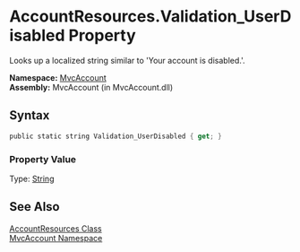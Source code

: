 AccountResources.Validation_UserDisabled Property
=================================================
Looks up a localized string similar to 'Your account is disabled.'.

**Namespace:** [MvcAccount][1]  
**Assembly:** MvcAccount (in MvcAccount.dll)

Syntax
------

```csharp
public static string Validation_UserDisabled { get; }
```

### Property Value
Type: [String][2]

See Also
--------
[AccountResources Class][3]  
[MvcAccount Namespace][1]  

[1]: ../README.md
[2]: http://msdn.microsoft.com/en-us/library/s1wwdcbf
[3]: README.md